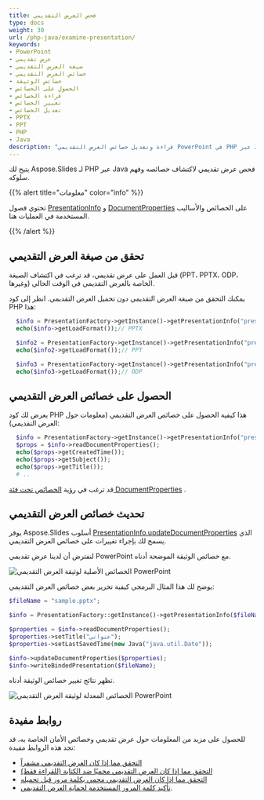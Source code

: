 ```yaml
---
title: فحص العرض التقديمي
type: docs
weight: 30
url: /php-java/examine-presentation/
keywords:
- PowerPoint
- عرض تقديمي
- صيغة العرض التقديمي
- خصائص العرض التقديمي
- خصائص الوثيقة
- الحصول على الخصائص
- قراءة الخصائص
- تغيير الخصائص
- تعديل الخصائص
- PPTX
- PPT
- PHP
- Java
description: "قراءة وتعديل خصائص العرض التقديمي PowerPoint في PHP عبر Java"
---
```


يتيح لك Aspose.Slides لـ PHP عبر Java فحص عرض تقديمي لاكتشاف خصائصه وفهم سلوكه.

{{% alert title="معلومات" color="info" %}} 

تحتوي فصول [PresentationInfo](https://reference.aspose.com/slides/php-java/aspose.slides/PresentationInfo) و [DocumentProperties](https://reference.aspose.com/slides/php-java/aspose.slides/documentproperties/) على الخصائص والأساليب المستخدمة في العمليات هنا.

{{% /alert %}} 

## **تحقق من صيغة العرض التقديمي**

قبل العمل على عرض تقديمي، قد ترغب في اكتشاف الصيغة (PPT، PPTX، ODP، وغيرها) الخاصة بالعرض التقديمي في الوقت الحالي.

يمكنك التحقق من صيغة العرض التقديمي دون تحميل العرض التقديمي. انظر إلى كود PHP هذا:

```php
  $info = PresentationFactory->getInstance()->getPresentationInfo("pres.pptx");
  echo($info->getLoadFormat());// PPTX

  $info2 = PresentationFactory->getInstance()->getPresentationInfo("pres.ppt");
  echo($info2->getLoadFormat());// PPT

  $info3 = PresentationFactory->getInstance()->getPresentationInfo("pres.odp");
  echo($info3->getLoadFormat());// ODP


```

## **الحصول على خصائص العرض التقديمي**

يعرض لك كود PHP هذا كيفية الحصول على خصائص العرض التقديمي (معلومات حول العرض التقديمي):

```php
  $info = PresentationFactory->getInstance()->getPresentationInfo("pres.pptx");
  $props = $info->readDocumentProperties();
  echo($props->getCreatedTime());
  echo($props->getSubject());
  echo($props->getTitle());
  # ..

```

قد ترغب في رؤية [الخصائص تحت فئة DocumentProperties](https://reference.aspose.com/slides/php-java/aspose.slides/documentproperties/#DocumentProperties--) .

## **تحديث خصائص العرض التقديمي**

يوفر Aspose.Slides أسلوب [PresentationInfo.updateDocumentProperties](https://reference.aspose.com/slides/php-java/aspose.slides/PresentationInfo#updateDocumentProperties-com.aspose.slides.IDocumentProperties-) الذي يسمح لك بإجراء تغييرات على خصائص العرض التقديمي.

لنفترض أن لدينا عرض تقديمي PowerPoint مع خصائص الوثيقة الموضحة أدناه.

![الخصائص الأصلية لوثيقة العرض التقديمي PowerPoint](input_properties.png)

يوضح لك هذا المثال البرمجي كيفية تحرير بعض خصائص العرض التقديمي:

```php
$fileName = "sample.pptx";

$info = PresentationFactory::getInstance()->getPresentationInfo($fileName);

$properties = $info->readDocumentProperties();
$properties->setTitle("عنواني");
$properties->setLastSavedTime(new Java("java.util.Date"));

$info->updateDocumentProperties($properties);
$info->writeBindedPresentation($fileName);
```

تظهر نتائج تغيير خصائص الوثيقة أدناه.

![الخصائص المعدلة لوثيقة العرض التقديمي PowerPoint](output_properties.png)

## **روابط مفيدة**

للحصول على مزيد من المعلومات حول عرض تقديمي وخصائص الأمان الخاصة به، قد تجد هذه الروابط مفيدة:

- [التحقق مما إذا كان العرض التقديمي مشفراً](https://docs.aspose.com/slides/php-java/password-protected-presentation/#checking-whether-a-presentation-is-encrypted)
- [التحقق مما إذا كان العرض التقديمي محميًا ضد الكتابة (للقراءة فقط)](https://docs.aspose.com/slides/php-java/password-protected-presentation/#checking-whether-a-presentation-is-write-protected)
- [التحقق مما إذا كان العرض التقديمي محمي بكلمة مرور قبل تحميله](https://docs.aspose.com/slides/php-java/password-protected-presentation/#checking-whether-a-presentation-is-password-protected-before-loading-it)
- [تأكيد كلمة المرور المستخدمة لحماية العرض التقديمي](https://docs.aspose.com/slides/php-java/password-protected-presentation/#validating-or-confirming-that-a-specific-password-has-been-used-to-protect-a-presentation).